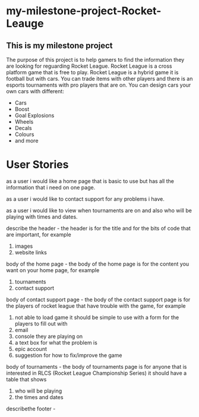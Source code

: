 # my-milestone-project-Rocket-Leauge
## This is my milestone project
The purpose of this project is to help gamers to find the information they are looking for reguarding Rocket League. 
Rocket League is a cross platform game that is free to play. 
Rocket League is a hybrid game it is football but with cars.
You can trade items with other players and there is an esports tournaments with pro players that are on.
You can design cars your own cars with different:
- Cars
- Boost
- Goal Explosions 
- Wheels 
- Decals
- Colours 
- and more

# User Stories
as a user i would like a home page that is basic to use but has all the information that i need on one page.

as a user i would like to contact support for any problems i have.

as a user i would like to view when tournaments are on and also who will be playing with times and dates.

describe the header - the header is for the title and for the bits of code that are important, for example
1. images
1. website links

body of the home page - the body of the home page is for the content you want on your home page, for example 
1. tournaments
1. contact support 

body of contact support page - the body of the contact support page is for the players of rocket league that have trouble with the game, for example
1. not able to load game
it should be simple to use with a form for the players to fill out with 
1. email
1. console they are playing on
1. a text box for what the problem is
1. epic account 
1. suggestion for how to fix/improve the game

body of tournaments - the body of tournaments page is for anyone that is interested in RLCS (Rocket League Championship Series) 
it should have a table that shows 
1. who will be playing
1. the times and dates 

describethe footer - 






